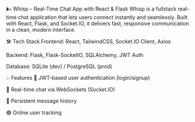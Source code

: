 🌬️ Whisp – Real-Time Chat App with React & Flask
Whisp is a fullstack real-time chat application that lets users connect instantly and seamlessly. Built with React, Flask, and Socket.IO, it delivers fast, responsive communication in a clean, modern interface.

🛠 Tech Stack
Frontend: React, TailwindCSS, Socket.IO Client, Axios

Backend: Flask, Flask-SocketIO, SQLAlchemy, JWT Auth

Database: SQLite (dev) / PostgreSQL (prod)

💡 Features
🔐 JWT-based user authentication (login/signup)

💬 Real-time chat via WebSockets (Socket.IO)

🧾 Persistent message history

🟢 Online user tracking

